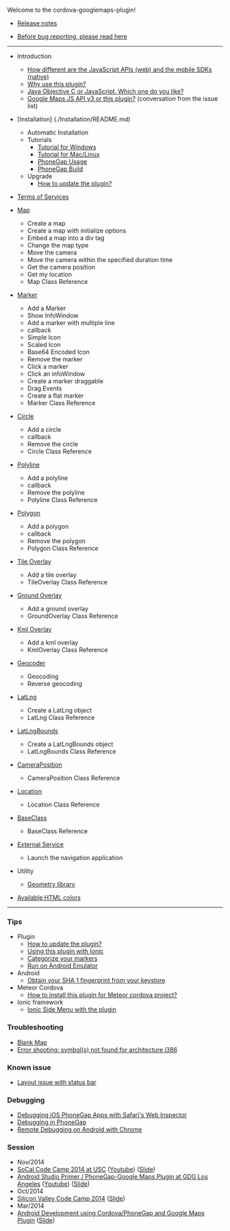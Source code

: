 Welcome to the cordova-googlemaps-plugin!

* [Release notes](./Release-Notes.md)

* [Before bug reporting, please read here](./Before-bug-reporting.md)

---
* Introduction
  * [How different are the JavaScript APIs (web) and the mobile SDKs (native)](./How-different-are-the-JS-APIs-and-the-mobile-SDKs/README.md)
  * [Why use this plugin?](./Why-use-this-plugin/README.md)
  * [Java Objective C or JavaScript. Which one do you like?](https://github.com/mapsplugin/cordova-plugin-googlemaps/wiki/Java_ObjectiveC-or-JS/README.md)
  * [Google Maps JS API v3 or this plugin?](https://github.com/mapsplugin/cordova-plugin-googlemaps/issues/184) (conversation from the issue list)
* [Installation] (./Installation/README.md)
  * Automatic Installation
  * Tutorials
    * [Tutorial for Windows](./Installation/windows/cli/README.md)
    * [Tutorial for Mac/Linux](./Installation/macosx/README.md)
    * [PhoneGap Usage](./Installation/phonegap/README.md)
    * [PhoneGap Build](./Installation/phonegap-build/README.md)
  * Upgrade
    * [How to update the plugin?](./How-to-upgrade-the-plugin/README.md)
* [Terms of Services](./Terms-of-Services/README.md)
* [Map](./class/Map/README.md)
  * Create a map
  * Create a map with initialize options
  * Embed a map into a div tag
  * Change the map type
  * Move the camera
  * Move the camera within the specified duration time
  * Get the camera position
  * Get my location
  * Map Class Reference
* [Marker](./class/Marker/README.md)
  * Add a Marker
  * Show InfoWindow
  * Add a marker with multiple line
  * callback
  * Simple Icon
  * Scaled Icon
  * Base64 Encoded Icon
  * Remove the marker
  * Click a marker
  * Click an infoWindow
  * Create a marker draggable
  * Drag Events
  * Create a flat marker
  * Marker Class Reference
* [Circle](./Circle/README.md)
  * Add a circle
  * callback
  * Remove the circle
  * Circle Class Reference
* [Polyline](./Polyline/README.md)
  * Add a polyline
  * callback
  * Remove the polyline
  * Polyline Class Reference
* [Polygon](./Polygon/README.md)
  * Add a polygon
  * callback
  * Remove the polygon
  * Polygon Class Reference
* [Tile Overlay](./TileOverlay/README.md)
  * Add a tile overlay
  * TileOverlay Class Reference
* [Ground Overlay](./GroundOverlay/README.md)
  * Add a ground overlay
  * GroundOverlay Class Reference
* [Kml Overlay](./KmlOverlay/README.md)
  * Add a kml overlay
  * KmlOverlay Class Reference
* [Geocoder](./Geocoder/README.md)
  * Geocoding
  * Reverse geocoding
* [LatLng](./LatLng/README.md)
  * Create a LatLng object
  * LatLng Class Reference
* [LatLngBounds](./LatLngBounds/README.md)
  * Create a LatLngBounds object
  * LatLngBounds Class Reference
* [CameraPosition](./CameraPosition/README.md)
  * CameraPosition Class Reference
* [Location](./Location/README.md)
  * Location Class Reference
* [BaseClass](./BaseClass/README.md)
  * BaseClass Reference
* [External Service](./External-Service/README.md)
  * Launch the navigation application

* Utility
  * [Geometry library](../Geometry-Library/README.md)

* [Available HTML colors](../Available-HTML-colors/README.md)
***

### Tips
- Plugin
  * [How to update the plugin?](../How-to-upgrade-the-plugin/README.md)
  * [Using this plugin with Ionic](http://forum.ionicframework.com/t/using-google-maps-cordova-plugin/4456/5)
  * [Categorize your markers](../Categorize-your-markers/README.md)
  * [Run on Android Emulator](../Android-Emulator/README.md)
- Android
  * [Obtain your SHA 1 fingerprint from your keystore](./Obtain-your-SHA-1-fingerprint-from-your-keystore/README.md)
- Meteor Cordova
  * [How to install this plugin for Meteor cordova project?](https://github.com/mapsplugin/cordova-plugin-googlemaps/issues/307)
- Ionic framework
  * [Ionic Side Menu with the plugin](Ionic-Side-Menu-with-the-plugin/README.md)

### Troubleshooting
* [Blank Map](./TroubleShooting/Blank-Map/README.md)
* [Error shooting: symbol(s) not found for architecture i386](./TroubleShooting/Error-shooting-symbol-not-found-for-architecture-i386/README.md)

### Known issue
* [Layout issue with status bar](https://github.com/mapsplugin/cordova-plugin-googlemaps/issues/242)

### Debugging
* [Debugging iOS PhoneGap Apps with Safari's Web Inspector](http://phonegap-tips.com/articles/debugging-ios-phonegap-apps-with-safaris-web-inspector.html)
* [Debugging in PhoneGap ](https://github.com/phonegap/phonegap/wiki/Debugging-in-PhoneGap)
* [Remote Debugging on Android with Chrome](https://developer.chrome.com/devtools/docs/remote-debugging)

### Session
* Nov/2014
 * [SoCal Code Camp 2014 at USC](http://www.socalcodecamp.com/socalcodecamp/session.aspx?sid=f33d9065-3a84-4e90-94e4-ec80e6a738d0) ([Youtube](https://www.youtube.com/watch?v=qdtRR14TRZI)) ([Slide](https://www.bunkr.me/wf9a5m75/phonegap-android-ios-google-maps-plugin-copie-1))
 * [Android Studio Primer / PhoneGap-Google Maps Plugin at GDG Los Angeles](http://www.meetup.com/gdg-la/events/217741032/) ([Youtube](https://www.youtube.com/watch?v=Vx8UHajedD0)) ([Slide](https://www.bunkr.me/wf9a5m75/phonegap-android-ios-google-maps-plugin-copie))
* Oct/2014
 * [Silicon Valley Code Camp 2014](http://www.siliconvalley-codecamp.com/Session/2014/phonegap-androidios-google-maps-plugin) ([Slide](https://www.bunkr.me/p/0b8d477d0841d2a3b01e66e69ab6a121))
* Mar/2014
 * [Android Development using Cordova/PhoneGap and Google Maps Plugin](http://www.meetup.com/gdg-la/events/166247812/) ([Slide](https://docs.google.com/presentation/d/1X1Y684skZb16p9PX9XQ2oOvkIO-cCXXdb7q5jQxis18/))
